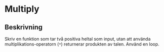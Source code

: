 # Multiply

## Beskrivning

Skriv en funktion som tar två positiva heltal som input, utan att använda multiplikations-operatorn (`*`) returnerar produkten av talen. Använd en loop.
